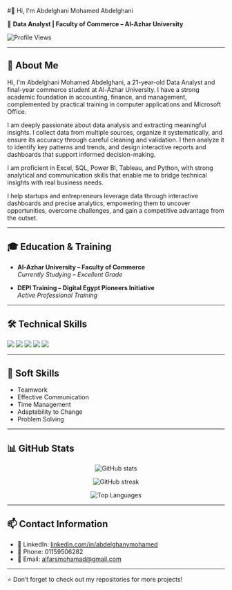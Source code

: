  #👋 Hi, I'm Abdelghani Mohamed Abdelghani  

🎯 **Data Analyst | Faculty of Commerce – Al-Azhar University**  

![Profile Views](https://komarev.com/ghpvc/?username=abdelghanymohamed&label=Profile%20Views&color=0e75b6&style=flat)  

---

## 📌 About Me  
Hi, I'm Abdelghani Mohamed Abdelghani, a 21-year-old Data Analyst and final-year commerce student at Al-Azhar University. I have a strong academic foundation in accounting, finance, and management, complemented by practical training in computer applications and Microsoft Office.  

I am deeply passionate about data analysis and extracting meaningful insights. I collect data from multiple sources, organize it systematically, and ensure its accuracy through careful cleaning and validation. I then analyze it to identify key patterns and trends, and design interactive reports and dashboards that support informed decision-making.  

I am proficient in Excel, SQL, Power BI, Tableau, and Python, with strong analytical and communication skills that enable me to bridge technical insights with real business needs.  

I help startups and entrepreneurs leverage data through interactive dashboards and precise analytics, empowering them to uncover opportunities, overcome challenges, and gain a competitive advantage from the outset.  

---

## 🎓 Education & Training  

- **Al-Azhar University – Faculty of Commerce**  
  *Currently Studying – Excellent Grade*  

- **DEPI Training – Digital Egypt Pioneers Initiative**  
  *Active Professional Training*  

---

## 🛠️ Technical Skills  

<p align="left">  
  <img src="https://img.shields.io/badge/Excel-217346?style=for-the-badge&logo=microsoft-excel&logoColor=white"/>  
  <img src="https://img.shields.io/badge/Power%20BI-F2C811?style=for-the-badge&logo=powerbi&logoColor=black"/>  
  <img src="https://img.shields.io/badge/SQL-4479A1?style=for-the-badge&logo=postgresql&logoColor=white"/>  
  <img src="https://img.shields.io/badge/Python-3776AB?style=for-the-badge&logo=python&logoColor=white"/>  
  <img src="https://img.shields.io/badge/Tableau-E97627?style=for-the-badge&logo=tableau&logoColor=white"/>  
</p>  

---

## 🤝 Soft Skills  
- Teamwork  
- Effective Communication  
- Time Management  
- Adaptability to Change  
- Problem Solving  

---

## 📊 GitHub Stats  
<p align="center">  
  <img src="https://github-readme-stats.vercel.app/api?username=abdelghanymohamed&show_icons=true&theme=tokyonight" alt="GitHub stats"/>  
</p>  

<p align="center">  
  <img src="https://github-readme-streak-stats.herokuapp.com/?user=abdelghanymohamed&theme=tokyonight" alt="GitHub streak"/>  
</p>  

<p align="center">  
  <img src="https://github-readme-stats.vercel.app/api/top-langs/?username=abdelghanymohamed&layout=compact&theme=tokyonight" alt="Top Languages"/>  
</p>  

---

## 📫 Contact Information  
- 💼 LinkedIn: [linkedin.com/in/abdelghanymohamed](https://www.linkedin.com/in/abdelghanymohamed)  
- 📱 Phone: 01159506282  
- 📧 Email: alfarsmohamad@gmail.com  

---

⭐️ Don’t forget to check out my repositories for more projects!


<!--
**alfarsmohhamad-lang/alfarsmohhamad-lang** is a ✨ _special_ ✨ repository because its `README.md` (this file) appears on your GitHub profile.

Here are some ideas to get you started:

- 🔭 I’m currently working on ...
- 🌱 I’m currently learning ...
- 👯 I’m looking to collaborate on ...
- 🤔 I’m looking for help with ...
- 💬 Ask me about ...
- 📫 How to reach me: ...
- 😄 Pronouns: ...
- ⚡ Fun fact: ...
-->
